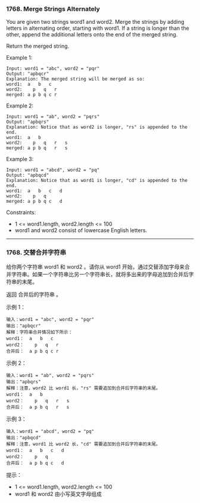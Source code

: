 ### 1768. Merge Strings Alternately
You are given two strings word1 and word2. Merge the strings by adding letters in alternating order, starting with word1. If a string is longer than the other, append the additional letters onto the end of the merged string.

Return the merged string.



Example 1:

	Input: word1 = "abc", word2 = "pqr"
	Output: "apbqcr"
	Explanation: The merged string will be merged as so:
	word1:  a   b   c
	word2:    p   q   r
	merged: a p b q c r

Example 2:

	Input: word1 = "ab", word2 = "pqrs"
	Output: "apbqrs"
	Explanation: Notice that as word2 is longer, "rs" is appended to the end.
	word1:  a   b
	word2:    p   q   r   s
	merged: a p b q   r   s

Example 3:

	Input: word1 = "abcd", word2 = "pq"
	Output: "apbqcd"
	Explanation: Notice that as word1 is longer, "cd" is appended to the end.
	word1:  a   b   c   d
	word2:    p   q
	merged: a p b q c   d



Constraints:

* 1 <= word1.length, word2.length <= 100
* word1 and word2 consist of lowercase English letters.

----

### 1768. 交替合并字符串
给你两个字符串 word1 和 word2 。请你从 word1 开始，通过交替添加字母来合并字符串。如果一个字符串比另一个字符串长，就将多出来的字母追加到合并后字符串的末尾。

返回 合并后的字符串 。



示例 1：

	输入：word1 = "abc", word2 = "pqr"
	输出："apbqcr"
	解释：字符串合并情况如下所示：
	word1：  a   b   c
	word2：    p   q   r
	合并后：  a p b q c r

示例 2：

	输入：word1 = "ab", word2 = "pqrs"
	输出："apbqrs"
	解释：注意，word2 比 word1 长，"rs" 需要追加到合并后字符串的末尾。
	word1：  a   b
	word2：    p   q   r   s
	合并后：  a p b q   r   s

示例 3：

	输入：word1 = "abcd", word2 = "pq"
	输出："apbqcd"
	解释：注意，word1 比 word2 长，"cd" 需要追加到合并后字符串的末尾。
	word1：  a   b   c   d
	word2：    p   q
	合并后：  a p b q c   d



提示：

* 1 <= word1.length, word2.length <= 100
* word1 和 word2 由小写英文字母组成

